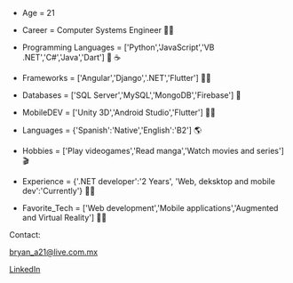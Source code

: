 
- Age = 21

- Career = Computer Systems Engineer 👨‍💻

- Programming Languages = ['Python','JavaScript','VB .NET','C#','Java','Dart'] 🐍 ☕

- Frameworks = ['Angular','Django','.NET','Flutter'] 👨‍💻

- Databases = ['SQL Server','MySQL','MongoDB','Firebase'] 🐬

- MobileDEV = ['Unity 3D','Android Studio','Flutter'] 👨‍💻

- Languages = {'Spanish':'Native','English':'B2'] 🌎

- Hobbies = ['Play videogames','Read manga','Watch movies and series'] 🎬

- Experience = {'.NET developer':'2 Years',
                  'Web, deksktop and mobile dev':'Currently'} 👨‍💻

- Favorite_Tech = ['Web development','Mobile applications','Augmented and Virtual Reality'] 👨‍💻

Contact:

bryan_a21@live.com.mx

[LinkedIn](https://www.linkedin.com/in/bryan-balderas-07196a172/)
